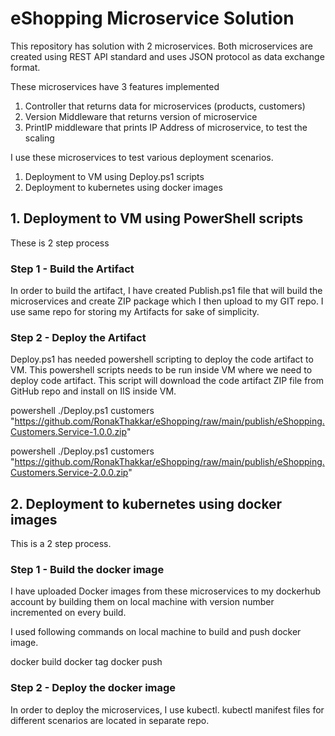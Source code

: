 # eShopping Microservice Solution

This repository has solution with 2 microservices. Both microservices are created using REST API standard and uses JSON protocol as data exchange format.

These microservices have 3 features implemented

1. Controller that returns data for microservices (products, customers)
2. Version Middleware that returns version of microservice
3. PrintIP middleware that prints IP Address of microservice, to test the scaling

I use these microservices to test various deployment scenarios.

1. Deployment to VM using Deploy.ps1 scripts
2. Deployment to kubernetes using docker images

## 1. Deployment to VM using PowerShell scripts

These is 2 step process

### Step 1 - Build the Artifact

In order to build the artifact, I have created Publish.ps1 file that will build the microservices and create ZIP package which I then upload to my GIT repo. I use same repo for storing my Artifacts for sake of simplicity.

### Step 2 - Deploy the Artifact

Deploy.ps1 has needed powershell scripting to deploy the code artifact to VM. This powershell scripts needs to be run inside VM where we need to deploy code artifact. This script will download the code artifact ZIP file from GitHub repo and install on IIS inside VM.

powershell ./Deploy.ps1 customers "https://github.com/RonakThakkar/eShopping/raw/main/publish/eShopping.Customers.Service-1.0.0.zip"

powershell ./Deploy.ps1 customers "https://github.com/RonakThakkar/eShopping/raw/main/publish/eShopping.Customers.Service-2.0.0.zip"

## 2. Deployment to kubernetes using docker images

This is a 2 step process.

### Step 1 - Build the docker image

I have uploaded Docker images from these microservices to my dockerhub account by building them on local machine with version number incremented on every build.

I used following commands on local machine to build and push docker image.

docker build
docker tag
docker push

### Step 2 - Deploy the docker image

In order to deploy the microservices, I use kubectl. kubectl manifest files for different scenarios are located in separate repo.
